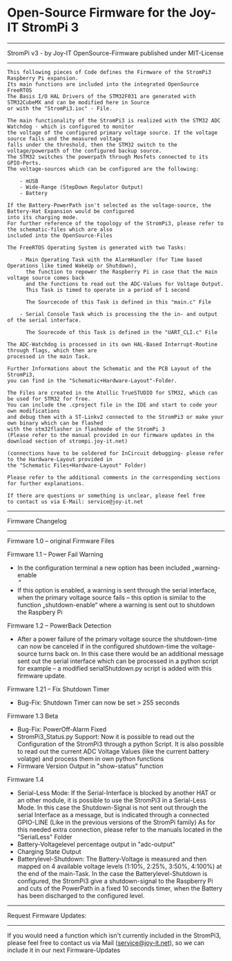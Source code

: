 # Open-Source Firmware for the Joy-IT StromPi 3
******************************************************************************************************************

StromPi v3 - by Joy-IT
OpenSource-Firmware published under MIT-License

******************************************************************************************************************

	This following pieces of Code defines the Firmware of the StromPi3 Raspberry Pi expansion.
	Its main functions are included into the integrated OpenSource FreeRTOS
	The Basis I/O HAL Drivers of the STM32F031 are generated with STM32CubeMX and can be modified here in Source
	or with the "StromPi3.ioc" - File.

	The main functionality of the StromPi3 is realized with the STM32 ADC Watchdog - which is configured to monitor
	the voltage of the configured primary voltage source. If the voltage source fails and the measured voltage
	falls under the threshold, then the STM32 switch to the voltage/powerpath of the configured backup source.
	The STM32 switches the powerpath through Mosfets connected to its GPIO-Ports.
	The voltage-sources which can be configured are the following:

		- mUSB
		- Wide-Range (StepDown Regulator Output)
		- Battery

	If the Battery-PowerPath isn't selected as the voltage-source, the Battery-Hat Expansion would be configured
	into its charging mode.
	For further reference of the topology of the StromPi3, please refer to the schematic-files which are also
	included into the OpenSource-Files

	The FreeRTOS Operating System is generated with two Tasks:

		- Main Operating Task with the AlarmHandler (for Time based Operations like timed WakeUp or Shutdown),
		  the function to repower the Raspberry Pi in case that the main voltage source comes back
		  and the functions to read out the ADC-Values for Voltage Output.
		  This Task is timed to operate in a period of 1 second

		  The Sourcecode of this Task is defined in this "main.c" File

		- Serial Console Task which is processing the the in- and output of the serial interface.

		  The Sourecode of this Task is defined in the "UART_CLI.c" File

 	The ADC-Watchdog is processed in its own HAL-Based Interrupt-Routine through flags, which then are
 	processed in the main Task.
	
	Further Informations about the Schematic and the PCB Layout of the StromPi3, 
	you can find in the "Schematic+Hardware-Layout"-Folder.

 	The Files are created in the Atollic TrueSTUDIO for STM32, which can be used for STM32 for free.
 	You can include the .cproject file in the IDE and start to code your own modifications
 	and debug them with a ST-Linkv2 connected to the StromPi3 or make your own binary which can be flashed
 	with the stm32flasher in flashmode of the StromPi 3
 	(Please refer to the manual provided in our firmware updates in the download section of strompi.joy-it.net)

 	(connections have to be soldered for InCircuit debugging- please refer to the Hardware-Layout provided in 
	the "Schematic Files+Hardware-Layout" Folder)

 	Please refer to the additional comments in the corresponding sections for further explanations.

	If there are questions or something is unclear, please feel free
	to contact us via E-Mail: service@joy-it.net
	
******************************************************************************************************************
	
Firmware Changelog	

******************************************************************************************************************

Firmware 1.0 – original Firmware Files

Firmware 1.1 – Power Fail Warning
- In the configuration terminal a new option has been included „warning-enable <option>“
- If this option is enabled, a warning is sent through the serial interface, when the primary voltage source fails – this option is similar to the function „shutdown-enable“ where a warning is sent out to shutdown the Raspbery Pi
		
Firmware 1.2 – PowerBack Detection
- After a power failure of the primary voltage source the shutdown-time can now be canceled if in the configured shutdown-time the voltage-source turns back on.
In this case there would be an additional message sent out the serial interface which can be processed in a python script for example – a modified serialShutdown.py script is added with this firmware update.

Firmware 1.21 – Fix Shutdown Timer
- Bug-Fix: Shutdown Timer can now be set > 255 seconds
		
Firmware 1.3 Beta
- Bug-Fix: PowerOff-Alarm Fixed
- StromPi3_Status.py Support: Now it is possible to read out the Configuration of the StromPi3 through a python Script.
		  It is also possible to read out the current ADC Voltage Values (like the current battery volatge) and process them in own python functions
- Firmware Version Output in "show-status" function

Firmware 1.4
- Serial-Less Mode:
 If the Serial-Interface is blocked by another HAT or an other module,
 it is possible to use the StromPi3 in a Serial-Less Mode.
 In this case the Shutdown-Signal is not sent out through the serial Interface as a message,
 but is indicated through a connected GPIO-LINE (Like in the previous versions of the StromPi family)
 As for this needed extra connection, please refer to the manuals located in the "SerialLess" Folder
- Battery-Voltagelevel percentage output in "adc-output"
- Charging State Output
- Batterylevel-Shutdown:
 The Battery-Voltage is measured and then mapped on 4 available voltage levels (1:10%, 2:25%, 3:50%, 4:100%)
 at the end of the main-Task. In the case the Batterylevel-Shutdown is configured,
 the StromPi3 give a shutdown-signal to the Raspberry Pi and cuts of the PowerPath in a fixed 10 seconds timer,
 when the Battery has been discharged to the configured level.

******************************************************************************************************************
	
Request Firmware Updates:

******************************************************************************************************************

If you would need a function which isn't currently included in the StromPi3, please feel free to contact us via Mail (service@joy-it.net), so we can include it in our next Firmware-Updates
